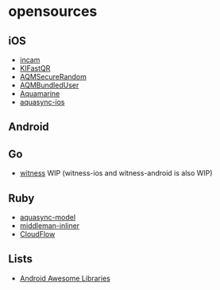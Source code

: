 opensources
===========

iOS
---

- [incam](https://github.com/kaiinui/incam)
- [KIFastQR](https://github.com/kaiinui/FastQR)
- [AQMSecureRandom](https://github.com/AQAquamarine/AQMSecureRandom)
- [AQMBundledUser](https://github.com/AQAquamarine/AQMBundledUser)
- [Aquamarine](https://github.com/AQAquamarine/Aquamarine)
- [aquasync-ios](https://github.com/AQAquamarine/aquasync-ios)

Android
---


Go
---

- [witness](https://github.com/kaiinui/witness) WIP (witness-ios and witness-android is also WIP)

Ruby
---

- [aquasync-model](https://github.com/AQAquamarine/aquasync-model)
- [middleman-inliner](https://github.com/kaiinui/middleman-inliner)
- [CloudFlow](https://github.com/kaiinui/CloudFlow)

Lists
---

- [Android Awesome Libraries](https://github.com/kaiinui/android-awesome-libraries)
